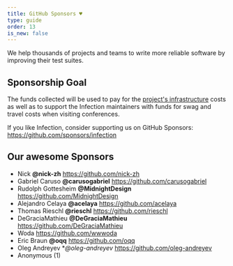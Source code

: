 ```yaml
---
title: GitHub Sponsors ♥️
type: guide
order: 13
is_new: false
---
```


We help thousands of projects and teams to write more reliable software by improving their test suites.

## Sponsorship Goal

The funds collected will be used to pay for the [project's infrastructure](/guide/infection-playground.html) costs as well as to support the Infection maintainers with funds for swag and travel costs when visiting conferences.

If you like Infection, consider supporting us on GitHub Sponsors: https://github.com/sponsors/infection

## Our awesome Sponsors

* Nick **@nick-zh** https://github.com/nick-zh
* Gabriel Caruso **@carusogabriel** https://github.com/carusogabriel
* Rudolph Gottesheim **@MidnightDesign** https://github.com/MidnightDesign
* Alejandro Celaya **@acelaya** https://github.com/acelaya
* Thomas Rieschl **@rieschl** https://github.com/rieschl
* DeGraciaMathieu **@DeGraciaMathieu** https://github.com/DeGraciaMathieu
* Woda https://github.com/wwwoda
* Eric Braun **@oqq** https://github.com/oqq
* Oleg Andreyev **@oleg-andreyev* https://github.com/oleg-andreyev
* Anonymous (1)
